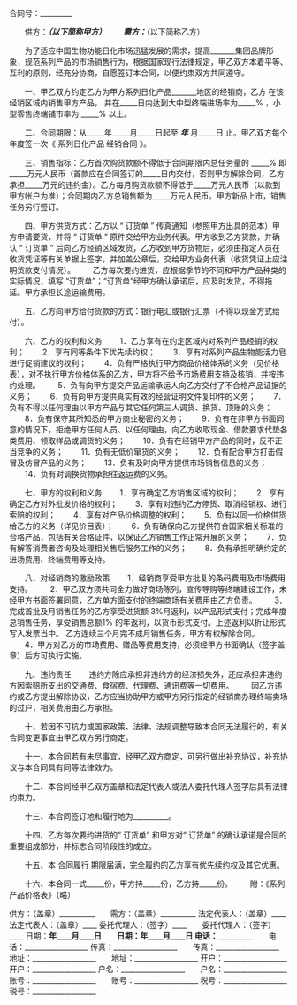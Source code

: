 
 


合同号：_________


　　供方：_________（以下简称甲方）
　　需方：_________（以下简称乙方）


　　为了适应中国生物功能日化市场迅猛发展的需求，提高_______集团品牌形象，规范系列产品的市场销售行为，根据国家现行法律规定，甲乙双方本着平等、互利的原则，经充分协商，自愿签订本合同，以便约束双方共同遵守。


　　一、甲乙双方约定乙方为甲方系列日化产品_______地区的经销商，乙方 在该经销区域内销售甲方产品， 并在_____日内达到大中型终端进场率为_____% ，小型零售终端铺市率为 _____% 以上。


　　二、合同期限：从_____年_____月_____日起至 _____年_____ 月_____日 止。甲乙双方每个年度签一次《 系列日化产品
经销合同
》。


　　三、销售指标：乙方首次购货款额不得低于合同期限内总任务量的 _____% 即_____万元人民币（首款应在合同签订的_____日内交付，否则甲方解除合同，乙方承担_____万元的违约金）。乙方每月购货款额不得低于_____万元人民币（以款到甲方帐户为准）；合同期内乙方总销售额为_____万元人民币。甲方新品上市，销售任务另行签订。


　　四、甲方供货方式：乙方以 “ 订货单 ” 传真通知（参照甲方出具的范本）甲方申请要货，并将 “ 订货单 ” 原件交给甲方业务代表。甲方收到乙方货款，并确认 “ 订货单 ” 后向乙方经销区域发货，乙方收到甲方货物后，必须由指定人员在收货凭证等有关单据上签字，并加盖公章后，交给甲方业务代表（收货凭证上应注明货款支付情况）。
　　乙方每次要约进货，应根据季节的不同和甲方产品种类的实际情况，填写 “订货单”；“订货单”经甲方确认承诺后，应及时发货，不得拖延。甲方承担长途运输费用。


　　五、乙方向甲方给付货款的方式：银行电汇或银行汇票（不得以现金方式给付）。


　　六、乙方的权利和义务
　　1．乙方享有在约定区域内对系列产品经销的权利；
　　2．享有同等条件下优先续约权；
　　3．享有对系列产品生物能活力皂进行促销建议的权利；
　　4．负有严格执行甲方商品价格体系的义务（见价格表），对不执行甲方价格体系的乙方，甲方将不给予市场费用支持及核销，并按违约处理。
　　5．负有向甲方提交产品运输承运人向乙方交付了不合格产品证据的义务；
　　6．负有向甲方提供真实有效的经营证明文件复印件的义务；
　　7．负有不得以任何理由以甲方产品与其它任何第三人调货、换货、顶账的义务；
　　8．负有保守其所知悉的甲方商业秘密的义务；
　　9．负有在非甲方书面同意的情况下，拒绝甲方任何人员、以任何理由，向乙方收取现金、借款要求代垫各类费用、领取样品或调货的义务；
　　10．负有在经销甲方产品的同时，反不正当竞争的义务；
　　11．负有无低价窜货的义务；
　　12．负有配合甲方打击假冒及仿冒产品的义务；
　　13．负有及时向甲方提供市场销售信息的义务；
　　14．负有对调换货物承担往返运费的义务。


　　七、甲方的权利和义务
　　1．享有确定乙方销售区域的权利；
　　2．享有确定乙方对外批发价格的权利；
　　3．享有对违约乙方停货、取消经销权、进行索赔的权利；
　　4．享有对产品价格调整的权利；
　　5．负有以同一价格供货给乙方的义务（详见价目表）；
　　6．负有确保向乙方提供符合国家相关标准的合格产品，包括有关合格证件，以保证乙方销售工作正常开展的义务；
　　7．负有解答消费者咨询及处理相关售后服务工作的义务；
　　8．负有承担明确约定的进场费用、终端费用等支持。


　　八、对经销商的激励政策
　　1．经销商享受甲方批复的条码费用及市场费用支持。
　　2．甲乙双方须共同全力做好商场陈列，宣传导购等终端建设工作，未经甲方书面签署同意，乙方单方面支付的终端商场有关费用由乙方负责。
　　3．完成首批及月销售任务的乙方享受进货额 3%月返利，以产品形式支付；完成年度总销售任务，享受销售总额1% 的年返利，以货币形式支付。上述返利以折让形式写入发票当中。 乙方连续三个月完不成月销售任务，甲方有权解除合同。
　　4．甲方对乙方的市场费用、赠品等费用支持，必须经甲方书面确认（签字盖章）后方可执行实施。


　　九、违约责任
　　违约方除应承担非违约方的经济损失外，还应承担非违约方因索赔所支出的交通费、食宿费、代理费、通讯费等一切费用。
　　因乙方违约或乙方提出解除协议，乙方应当协助甲方或甲方另行指定的经销商办理终端卖场的过户，相关费用由乙方承担。


　　十、若因不可抗力或国家政策、法律、法规调整导致本合同无法履行的，有关合同变更事宜由甲乙双方另行商定。


　　十一、本合同若有未尽事宜，经甲乙双方商定，可另行做出补充协议，补充协议与本合同具有同等法律效力。


　　十二、本合同经甲乙双方盖章和法定代表人或法人委托代理人签字后具有法律约束力。


　　十三、本合同签订地和履行地为__________。


　　十四、乙方每次要约进货的“ 订货单” 和甲方对“ 订货单” 的确认承诺是合同的重要组成部分，并标志合同阶段性的成立。


　　十五、本
合同履行
期限届满，完全履约的乙方享有优先续约权及其它优惠。


　　十六、本合同一式_____份，甲方持_____份，乙方持_____份。
　　附：《系列产品价格表》（略）



供方：（盖章）__________　　需方：（盖章）__________
法定代表人：（盖章）____　　法定代表人：（盖章）____
委托代理人：（签字）____　　委托代理人：（签字）____
日期：____年____月____日　　日期：____年____月____日
电话：__________________　　电话：__________________
传真：__________________　　传真：__________________
地址：__________________　　地址：__________________
开户：__________________    开户：__________________
户名：__________________　　户名：__________________
账号：__________________　　账号：__________________
税号：__________________　　税号：__________________
 


 

 
 
 
 
 
  


  
 

  


  


  
 
 
 
 

